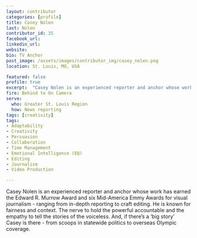 ```yaml
---
layout: contributor
categories: [profile]
title: Casey Nolen
last: Nolen
contributor_id: 35
facebook_url: 
linkedin_url: 
website: 
bio: TV Anchor
post_image: /assets/images/contributor_img/casey_nolen.png
location: St. Louis, MO, USA

featured: false
profile: true
excerpt:  "Casey Nolen is an experienced reporter and anchor whose work has earned the Edward R. Murrow Award."
fire: Behind to On Camera
serve:
  who: Greater St. Louis Region
  how: News reporting
tags: [creativity]
tags:
- Adaptability
- Creativity
- Persuasion
- Collaboration
- Time Management
- Emotional Intelligence (EQ)
- Editing
- Journalism
- Video Production

---
```

Casey Nolen is an experienced reporter and anchor whose work has earned the Edward R. Murrow Award and six Mid-America Emmy Awards for visual journalism - ranging from in-depth reporting to craft editing. He is known for fairness and context. The nerve to hold the powerful accountable and the empathy to tell the stories of the voiceless. And, if there’s a ‘big story’ Casey is there - from scoops in statewide politics to overseas Olympic coverage.